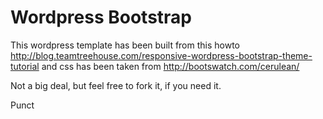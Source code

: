 <h1>Wordpress Bootstrap</h1>

This wordpress template has been built from this howto http://blog.teamtreehouse.com/responsive-wordpress-bootstrap-theme-tutorial 
and css has been taken from http://bootswatch.com/cerulean/

Not a big deal, but feel free to fork it, if you need it. 

Punct
